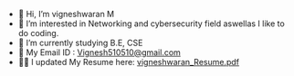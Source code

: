 - 👋 Hi, I’m vigneshwaran M
- 👀 I’m interested in Networking and cybersecurity field aswellas I like to do coding.
- 🌱 I’m currently studying B.E, CSE
- 💠 My Email ID : Vignesh510510@gmail.com
- 💁‍♂️ I updated My Resume here: [vigneshwaran_Resume.pdf](https://github.com/vicky-510/vicky-510/files/9843653/vigneshwaran_Resume.pdf)

<!---
vicky-510/vicky-510 is a ✨ special ✨ repository because its `README.md` (this file) appears on your GitHub profile.
You can click the Preview link to take a look at your changes.
--->
